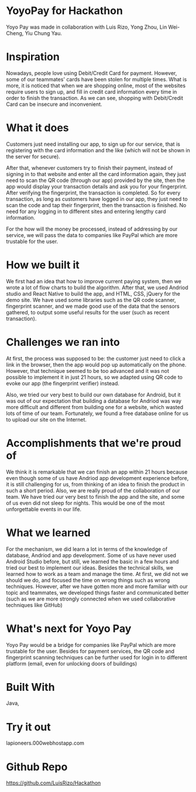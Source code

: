 # YoyoPay for Hackathon 
Yoyo Pay was made in collaboration with Luis Rizo, Yong Zhou, Lin Wei-Cheng, Yiu Chung Yau.

# Inspiration
Nowadays, people love using Debit/Credit Card for payment. However, some of our teammates' cards have been stolen for multiple times. What is more, it is noticed that when we are shopping online, most of the websites require users to sign up, and fill in credit card information every time in order to finish the transaction. As we can see, shopping with Debit/Credit Card can be insecure and inconvenient.

# What it does
Customers just need installing our app, to sign up for our service, that is registering with the card information and the like (which will not be shown in the server for secure).

After that, whenever customers try to finish their payment, instead of signing in to that website and enter all the card information again, they just need to scan the QR code (through our app) provided by the site, then the app would display your transaction details and ask you for your fingerprint. After verifying the fingerprint, the transaction is completed. So for every transaction, as long as customers have logged in our app, they just need to scan the code and tap their fingerprint, then the transaction is finished. No need for any logging in to different sites and entering lengthy card information.

For the how will the money be processed, instead of addressing by our service, we will pass the data to companies like PayPal which are more trustable for the user.

# How we built it
We first had an idea that how to improve current paying system, then we wrote a lot of flow charts to build the algorithm. After that, we used Andriod studio and React Native to build the app, and HTML, CSS, jQuery for the demo site. We have used some libraries such as the QR code scanner, fingerprint scanner, and we made good use of the data that the sensors gathered, to output some useful results for the user (such as recent transaction).

# Challenges we ran into
At first, the process was supposed to be: the customer just need to click a link in the browser, then the app would pop up automatically on the phone. However, that technique seemed to be too advanced and it was not possible to implement it in just 21 hours, so we adapted using QR code to evoke our app (the fingerprint verifier) instead.

Also, we tried our very best to build our own database for Android, but it was out of our expectation that building a database for Andriod was way more difficult and different from building one for a website, which wasted lots of time of our team. Fortunately, we found a free database online for us to upload our site on the Internet.

# Accomplishments that we're proud of
We think it is remarkable that we can finish an app within 21 hours because even though some of us have Andriod app development experience before, it is still challenging for us, from thinking of an idea to finish the product in such a short period. Also, we are really proud of the collaboration of our team. We have tried our very best to finish the app and the site, and some of us even did not sleep for nights. This would be one of the most unforgettable events in our life.

# What we learned
For the mechanism, we did learn a lot in terms of the knowledge of database, Andriod and app development. Some of us have never used Android Studio before, but still, we learned the basic in a few hours and tried our best to implement our ideas. Besides the technical skills, we learned how to work as a team and manage the time. At first, we did not we should we do, and focused the time on wrong things such as wrong techniques. However, after we have gotten more and more familiar with our topic and teammates, we developed things faster and communicated better (such as we are more strongly connected when we used collaborative techniques like GitHub)

# What's next for Yoyo Pay
Yoyo Pay would be a bridge for companies like PayPal which are more trustable for the user. Besides for payment services, the QR code and fingerprint scanning techniques can be further used for login in to different platform (email, even for unlocking doors of buildings)

# Built With


Java, 

# Try it out
 lapioneers.000webhostapp.com
 
# Github Repo 
https://github.com/LuisRizo/Hackathon 

